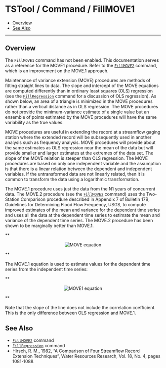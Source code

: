 # TSTool / Command / FillMOVE1 #

*   [Overview](#overview)
*   [See Also](#see-also)

-------------------------

## Overview ##

The `FillMOVE1` command has not been enabled.
This documentation serves as a reference for the MOVE1 procedure.
Refer to the [`FillMOVE2`](../FillMOVE2/FillMOVE2.md) command, which is an improvement on the MOVE.1 approach.

Maintenance of variance extension (MOVE) procedures are methods of fitting straight lines to data.
The slope and intercept of the MOVE equations are computed differently
than in ordinary least squares (OLS) regression (see the [`FillRegression`](../FillRegression/FillRegression.md)
command for a discussion of OLS regression).
As shown below, an area of a triangle is minimized in the MOVE procedures rather than a vertical distance as in OLS regression.
The MOVE procedures do not provide the minimum-variance estimate of a single value
but an ensemble of points estimated by the MOVE procedures will have the same variability as the true values.

MOVE procedures are useful in extending the record at a streamflow gaging station where the
extended record will be subsequently used in another analysis such as frequency analysis.
MOVE procedures will provide about the same estimates as OLS regression near the mean of the data
but will provide smaller and larger estimates at the extremes of the data set.
The slope of the MOVE relation is steeper than OLS regression.
The MOVE procedures are based on only one independent variable and the assumption
is that there is a linear relation between the dependent and independent variables.
If the untransformed data are not linearly related,
then it is common to transform the data using a logarithmic transformation.

The MOVE.1 procedure uses just the data from the N1 years of concurrent data.
The MOVE.2 procedure (see the [`FillMOVE2`](../FillMOVE2/FillMOVE2.md) command) uses the Two-Station Comparison
procedure described in Appendix 7 of Bulletin 17B, Guidelines for Determining Flood Flow Frequency, USGS,
to compute improved estimates of the mean and variance for the dependent time series
and uses all the data at the dependent time series to estimate the mean and variance of the dependent time series.
The MOVE.2 procedure has been shown to be marginally better than MOVE.1.

**<p style="text-align: center;">
![MOVE equation](MOVE.png)
</p>**

The MOVE.1 equation is used to estimate values for the dependent time series from the independent time series:

**<p style="text-align: center;">
![MOVE1 equation](MOVE1-equation.png)
</p>**

Note that the slope of the line does not include the correlation coefficient.
This is the only difference between OLS regression and MOVE.1.

## See Also ##

*   [`FillMOVE2`](../FillMOVE2/FillMOVE2.md) command
*   [`FillRegression`](../FillRegression/FillRegression.md) command
*   Hirsch, R. M., 1982, “A Comparison of Four Streamflow Record Extension Techniques”, Water Resources Research, Vol. 18, No. 4, pages 1081-1088.
